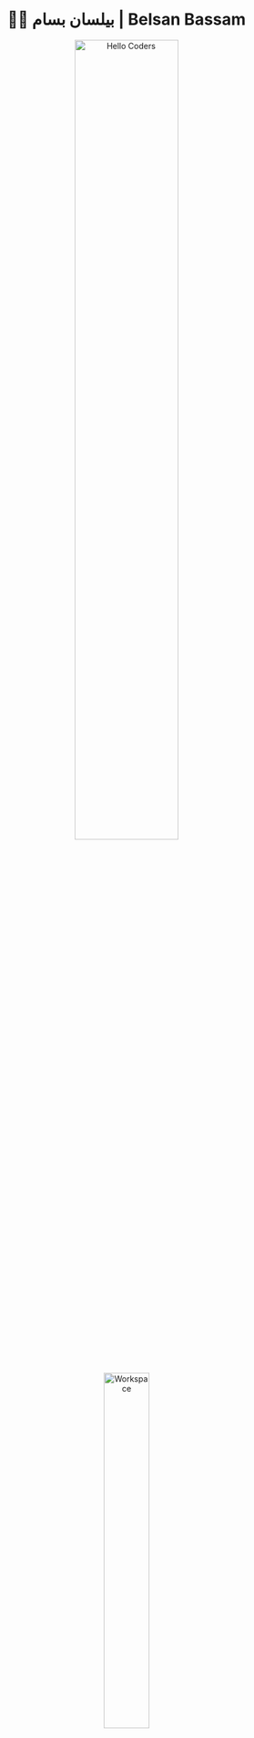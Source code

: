 <div align="center">

# 👩‍💻 بيلسان بسام | Belsan Bassam

<img src="https://github.com/SP-XD/SP-XD/blob/main/images/hellocoders_rounded.gif?raw=true" alt="Hello Coders" width="60%"/>  
<img src="https://github.com/SP-XD/SP-XD/blob/main/images/dev-working_rounded.gif?raw=true" alt="Workspace" width="40%"/>  

---

<details>
<summary><strong>📚 Currently Coding & Learning</strong></summary>

🎯 **Frontend Development** (HTML, CSS, JavaScript, React)  
☕ **Java** for Object-Oriented Programming  
💡 **Backend Development** (Node.js, Databases)

</details>

---

![Profile Views](https://komarev.com/ghpvc/?username=BelsanBassam&style=flat&color=orange&label=PROFILE+VIEWS)

[![LinkedIn](https://img.shields.io/badge/LinkedIn-0077B5?style=flat&logo=linkedin&logoColor=white)](https://www.linkedin.com/in/bailasan-waswas-81ba8b35a/?lipi=urn%3Ali%3Apage%3Ad_flagship3_feed%3BwvVdVVVYRGSVlGZnk%2B5fiw%3D%3D)  


</div>

---

## 🛠️ Skills & Tools

### **Frontend**
![HTML](https://img.shields.io/badge/HTML5-E34F26?style=flat&logo=html5&logoColor=white)
![CSS](https://img.shields.io/badge/CSS3-1572B6?style=flat&logo=css3&logoColor=white)
![JavaScript](https://img.shields.io/badge/JavaScript-323330?style=flat&logo=javascript&logoColor=F7DF1E)
![React](https://img.shields.io/badge/React-20232a?style=flat&logo=react&logoColor=61DAFB)

### **Backend**
![Node.js](https://img.shields.io/badge/Node.js-339933?style=flat&logo=nodedotjs&logoColor=white)
![Java](https://img.shields.io/badge/Java-ED8B00?style=flat&logo=java&logoColor=white)
![Python](https://img.shields.io/badge/Python-FFD43B?style=flat&logo=python&logoColor=darkgreen)

### **Frameworks & Tools**
![Git](https://img.shields.io/badge/GIT-E44C30?style=flat&logo=git&logoColor=white)
![VS Code](https://img.shields.io/badge/Visual_Studio_Code-0078D4?style=flat&logo=visual%20studio%20code&logoColor=white)
![Figma](https://img.shields.io/badge/Figma-F24E1E?style=flat&logo=figma&logoColor=white)
![Linux](https://img.shields.io/badge/Linux-FCC624?style=flat&logo=linux&logoColor=black)

---

```javascript
// My coding journey
const BelsanBassam = {
  role: "Software Engineering Student",
  goal: "Become a Professional Web Developer",
  frontend: ["HTML", "CSS", "JavaScript", "React"],
  backend: ["Node.js", "Java", "Python"],
  learning: ["Databases", "Problem Solving", "Advanced Backend"],
  funFact: "Every bug is just a feature in disguise 😄"
}


